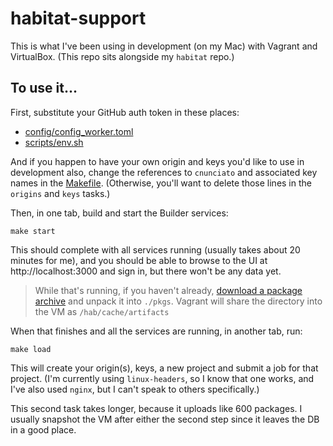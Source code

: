 # habitat-support

This is what I've been using in development (on my Mac) with Vagrant and VirtualBox. (This repo sits alongside my `habitat` repo.)

## To use it...

First, substitute your GitHub auth token in these places:

  * [config/config_worker.toml](./config/config_worker.toml)
  * [scripts/env.sh](./scripts/env.sh)

And if you happen to have your own origin and keys you'd like to use in development also, change the references to `cnunciato` and associated key names in the [Makefile](./Makefile). (Otherwise, you'll want to delete those lines in the `origins` and `keys` tasks.)

Then, in one tab, build and start the Builder services:

```
make start
```

This should complete with all services running (usually takes about 20 minutes for me), and you should be able to browse to the UI at http://localhost:3000 and sign in, but there won't be any data yet.

> While that's running, if you haven't already, [download a package archive](http://nunciato-shared-files.s3.amazonaws.com/pkgs.zip) and unpack it into `./pkgs`. Vagrant will share the directory into the VM as `/hab/cache/artifacts`

When that finishes and all the services are running, in another tab, run:

```
make load
```

This will create your origin(s), keys, a new project and submit a job for that project. (I'm currently using `linux-headers`, so I know that one works, and I've also used `nginx`, but I can't speak to others specifically.)

This second task takes longer, because it uploads like 600 packages. I usually snapshot the VM after either the second step since it leaves the DB in a good place.
